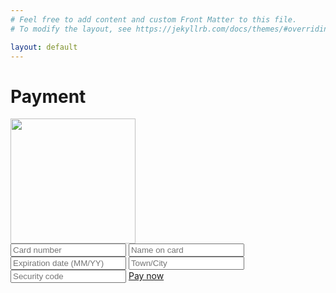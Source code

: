 ```yaml
---
# Feel free to add content and custom Front Matter to this file.
# To modify the layout, see https://jekyllrb.com/docs/themes/#overriding-theme-defaults

layout: default
---
```


<div class="fixed w-100 vh-100 b--solid bw5 tc v-mid pointer-events-none z-5"></div>

<div class="pa5">

  <div class="overflow-hidden mb4">
    <div class="fl w-50">
      <h1 class="ma0">Payment</h1>
    </div>
    <div class="w-50 fl tr">
      <img class="ma0" width="200" src="{{ '/assets/images/cc.png' | relative_url }}" />
    </div>
  </div>

  <input class="w-100 mb3 b--solid bw3 bg-orange pa3 f3 black" type="text" placeholder="Card number">
  <input class="w-100 mb3 b--solid bw3 bg-orange pa3 f3 black" type="text" placeholder="Name on card">
  <input class="w-100 mb3 b--solid bw3 bg-orange pa3 f3 black" type="text" placeholder="Expiration date (MM/YY)">
  <input class="w-100 mb3 b--solid bw3 bg-orange pa3 f3 black" type="text" placeholder="Town/City">
  <input class="w-100 mb3 b--solid bw3 bg-orange pa3 f3 black" type="text" placeholder="Security code">

  <a href="/continue.html" class="btn w-100 bg-black orange no-underline pt3 pb3 tc dib f3 ttu">
    Pay now
  </a>

</div>





